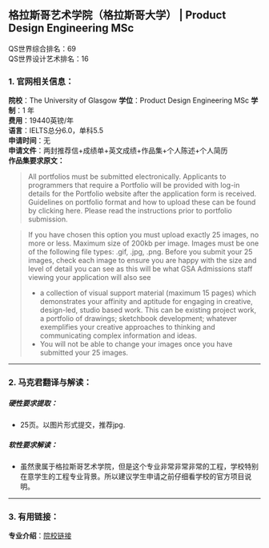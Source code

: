 ## 格拉斯哥艺术学院（格拉斯哥大学） | Product Design Engineering MSc

QS世界综合排名：69  
QS世界设计艺术排名：16

### 1. 官网相关信息：

**院校**：The University of Glasgow
**学位**：Product Design Engineering MSc
**学制**：1 年  
**费用**：19440英镑/年  
**语言**：IELTS总分6.0，单科5.5  
**申请时间**：无  
**申请文件**：两封推荐信+成绩单+英文成绩+作品集+个人陈述+个人简历  
**作品集要求原文：**   

> All portfolios must be submitted electronically. Applicants to programmers that require a Portfolio will be provided with log-in details for the Portfolio website after the application form is received. Guidelines on portfolio format and how to upload these can be found by clicking here. Please read the instructions prior to portfolio submission.

> If you have chosen this option you must upload exactly 25 images, no more or less. Maximum size of 200kb per image. Images must be one of the following file types: .gif, .jpg, .png. Before you submit your 25 images, check each image to ensure you are happy with the size and level of detail you can see as this will be what GSA Admissions staff viewing your application will also see  
> - a collection of visual support material (maximum 15 pages) which demonstrates your affinity and aptitude for engaging in creative, design-led, studio based work. This can be existing project work, a portfolio of drawings; sketchbook development; whatever exemplifies your creative approaches to thinking and communicating complex information and ideas.  
> - You will not be able to change your images once you have submitted your 25 images.  




---


### 2. 马克君翻译与解读：

##### 硬性要求提取：
- 25页。以图片形式提交，推荐jpg.

##### 软性要求解读：
- 虽然隶属于格拉斯哥艺术学院，但是这个专业非常非常非常的工程，学校特别在意学生的工程专业背景。所以建议学生申请之前仔细看学校的官方项目说明。


---


### 3. 有用链接：

**专业介绍**：[院校链接](http://www.gsa.ac.uk/study/graduate-degrees/product-design-engineering/)  
